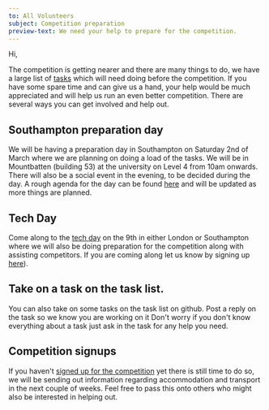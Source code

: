 ```yaml
---
to: All Volunteers
subject: Competition preparation
preview-text: We need your help to prepare for the competition.
---
```


Hi,

The competition is getting nearer and there are many things to do, we have a large list of [tasks][task-list] which will need doing before the competition.
If you have some spare time and can give us a hand, your help would be much appreciated and will help us run an even better competition.
There are several ways you can get involved and help out.

## Southampton preparation day

We will be having a preparation day in Southampton on Saturday 2nd of March where we are planning on doing a load of the tasks.
We will be in Mountbatten (building 53) at the university on Level 4 from 10am onwards.
There will also be a social event in the evening, to be decided during the day.
A rough agenda for the day can be found [here][hack-day-agenda] and will be updated as more things are planned.

## Tech Day

Come along to the [tech day][techday-info] on the 9th in either London or Southampton where we will also be doing preparation for the competition along with assisting competitors.
If you are coming along let us know by signing up [here][techday-signup]).

## Take on a task on the task list.

You can also take on some tasks on the task list on github.
Post a reply on the task so we know you are working on it
Don't worry if you don't know everything about a task just ask in the task for any help you need.

## Competition signups

If you haven't [signed up for the competition][signup-form] yet there is still time to do so, we will be sending out information regarding accommodation and transport in the next couple of weeks.
Feel free to pass this onto others who might also be interested in helping out.

[hack-day-agenda]: https://hackmd.io/waiSH7vOT4-5-seQXllXGg
[task-list]: https://github.com/srobo/tasks/milestone/3
[techday-info]: https://studentrobotics.org/events/sr2019/southampton-tech-day-march/
[techday-signup]: https://goo.gl/forms/rzlrlU1eu3cyu2QH2
[signup-form]: https://goo.gl/forms/xdQN6J8cFODYvtNA3

